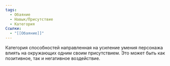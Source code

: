 ```yaml
---
tags:
  - Обаяние
  - Навык/Присутствие
  - Категория
Ссылки:
  - "[[Обаяние]]"
---
```

Категория способностей направленная на усиление умения персонажа влиять на окружающих одним своим присутствием. Это может быть как позитивное, так и негативное воздействие.